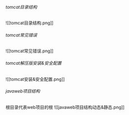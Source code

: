 ###### tomcat目录结构
![[tomcat目录结构.png]]

###### tomcat常见错误
![[tomcat常见错误.png]]

###### tomcat解压版安装&安全配置
![[tomcat安装&安全配置.png]]

###### javaweb项目结构

根目录代表web项目的根
![[javaweb项目结构动态&静态.png]]

